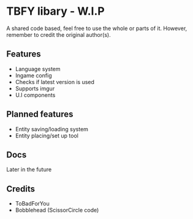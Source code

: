 # TBFY libary - W.I.P

A shared code based, feel free to use the whole or parts of it. However, remember to credit the original author(s).

## Features

- Language system
- Ingame config
- Checks if latest version is used
- Supports imgur
- U.I components

## Planned features
- Entity saving/loading system
- Entity placing/set up tool

## Docs
Later in the future

## Credits
- ToBadForYou
- Bobblehead (ScissorCircle code)
